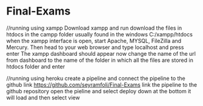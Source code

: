 # Final-Exams
//running using xampp
Download xampp and run download the files in htdocs in the campp folder usually found in the windows C:/xampp/htdocs
when the xampp interface is open, start Apache, MYSQL, FileZilla and Mercury.
Then head to your web browser and type localhost and press enter
The xampp dashboard should appear
now change the name of the url from dashboard to the name of the folder in which all the files are stored in htdocs folder and enter

//running using heroku
create a pipeline and connect the pipeline to the github link https://github.com/seyramfoli/Final-Exams
link the pipeline to the github repository
open the pieline and select deploy down at the bottom
it will load and then select view
